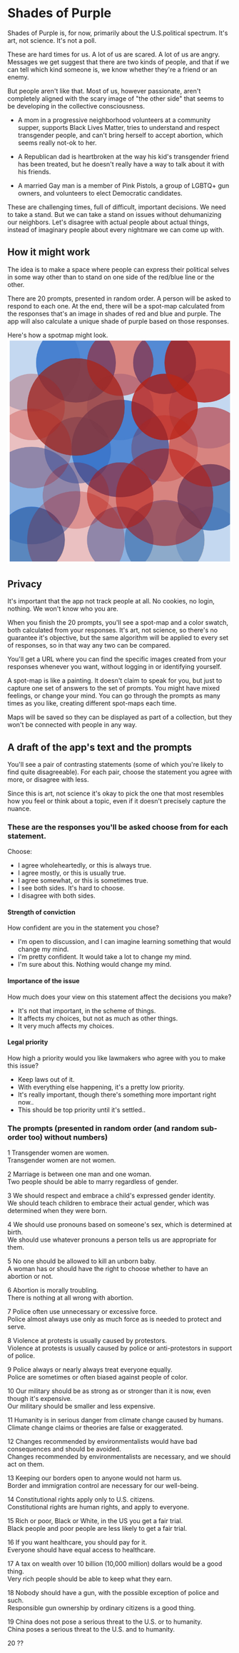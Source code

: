 # Shades of Purple

Shades of Purple is, for now, primarily about the U.S.political spectrum. It's art, not science. It's not a poll.

These are hard times for us. A lot of us are scared. A lot of us are angry. Messages we get suggest that there are two kinds of people, and that if we can tell which kind someone is, we know whether they're a friend or an enemy.

But people aren't like that. Most of us, however passionate, aren't completely aligned with the scary image of "the other side" that seems to be developing in the collective consciousness.

- A mom in a progressive neighborhood volunteers at a community supper, supports Black Lives Matter, tries to understand and respect transgender people, and can't bring herself to accept abortion, which seems really not-ok to her.

- A Republican dad is heartbroken at the way his kid's transgender friend has been treated, but he doesn't really have a way to talk about it with his friends.

- A married Gay man is a member of Pink Pistols, a group of LGBTQ+ gun owners, and volunteers to elect Democratic candidates.

These are challenging times, full of difficult, important decisions. We need to take a stand. But we can take a stand on issues without dehumanizing our neighbors. Let's disagree with actual people about actual things, instead of imaginary people about every nightmare we can come up with.

## How it might work

The idea is to make a space where people can express their political selves in some way other than to stand on one side of the red/blue line or the other. 

There are 20 prompts, presented in random order. A person will be asked to respond to each one. At the end, there will be a spot-map calculated from the responses that's an image in shades of red and blue and purple. The app will also calculate a unique shade of purple based on those responses.

Here's how a spotmap might look. 
![A bunch of translucent overlapping red and blue circles.](https://raw.githubusercontent.com/onealexharms/shades-of-purple/main/example.jpg)


## Privacy

It's important that the app not track people at all. No cookies, no login, nothing. We won't know who you are.

When you finish the 20 prompts, you'll see a spot-map and a color swatch, both calculated from your responses. It's art, not science, so there's no guarantee it's objective, but the same algorithm will be applied to every set of responses, so in that way any two can be compared. 

You'll get a URL where you can find the specific images created from your responses whenever you want, without logging in or identifying yourself.

A spot-map is like a painting. It doesn't claim to speak for you, but just to capture one set of answers to the set of prompts. You might have mixed feelings, or change your mind. You can go through the prompts as many times as you like, creating different spot-maps each time.

Maps will be saved so they can be displayed as part of a collection, but they won't be connected with people in any way.

## A draft of the app's text and the prompts

You'll see a pair of contrasting statements (some of which you're likely to find quite disagreeable). For each pair, choose the statement you agree with more, or disagree with less. 

Since this is art, not science it's okay to pick the one that most resembles how you feel or think about a topic, even if it doesn't precisely capture the nuance.

### These are the responses you'll be asked choose from for each statement.

Choose:
* I agree wholeheartedly, or this is always true.
* I agree mostly, or this is usually true.
* I agree somewhat, or this is sometimes true.
* I see both sides. It's hard to choose.
* I disagree with both sides.

#### Strength of conviction
How confident are you in the statement you chose?

* I'm open to discussion, and I can imagine learning something that would change my mind.
* I'm pretty confident. It would take a lot to change my mind.
* I'm sure about this. Nothing would change my mind.

#### Importance of the issue
How much does your view on this statement affect the decisions you make?

* It's not that important, in the scheme of things.
* It affects my choices, but not as much as other things.
* It very much affects my choices.

#### Legal priority
How high a priority would you like lawmakers who agree with you to make this issue?

* Keep laws out of it.
* With everything else happening, it's a pretty low priority.
* It's really important, though there's something more important right now..
* This should be top priority until it's settled..

### The prompts (presented in random order (and random sub-order too) without numbers)
1
Transgender women are women.  
Transgender women are not women.

2
Marriage is between one man and one woman.  
Two people should be able to marry regardless of gender.

3
We should respect and embrace a child's expressed gender identity.  
We should teach children to embrace their actual gender, which was determined when they were born.

4
We should use pronouns based on someone's sex, which is determined at birth.  
We should use whatever pronouns a person tells us are appropriate for them.

5
No one should be allowed to kill an unborn baby.  
A woman has or should have the right to choose whether to have an abortion or not.

6
Abortion is morally troubling.  
There is nothing at all wrong with abortion.

7
Police often use unnecessary or excessive force.  
Police almost always use only as much force as is needed to protect and serve.

8
Violence at protests is usually caused by protestors.  
Violence at protests is usually caused by police or anti-protestors in support of police.

9
Police always or nearly always treat everyone equally.  
Police are sometimes or often biased against people of color.

10
Our military should be as strong as or stronger than it is now, even though it's expensive.  
Our military should be smaller and less expensive.

11
Humanity is in serious danger from climate change caused by humans.  
Climate change claims or theories are false or exaggerated.

12
Changes recommended by environmentalists would have bad consequences and should be avoided.  
Changes recommended by environmentalists are necessary, and we should act on them.

13
Keeping our borders open to anyone would not harm us.  
Border and immigration control are necessary for our well-being.

14
Constitutional rights apply only to U.S. citizens.  
Constitutional rights are human rights, and apply to everyone.

15
Rich or poor, Black or White, in the US you get a fair trial.  
Black people and poor people are less likely to get a fair trial.

16
If you want healthcare, you should pay for it.  
Everyone should have equal access to healthcare.

17
A tax on wealth over 10 billion (10,000 million) dollars would be a good thing.  
Very rich people should be able to keep what they earn.

18
Nobody should have a gun, with the possible exception of police and such.  
Responsible gun ownership by ordinary citizens is a good thing.

19
China does not pose a serious threat to the U.S. or to humanity.  
China poses a serious threat to the U.S. and to humanity.

20 ??
